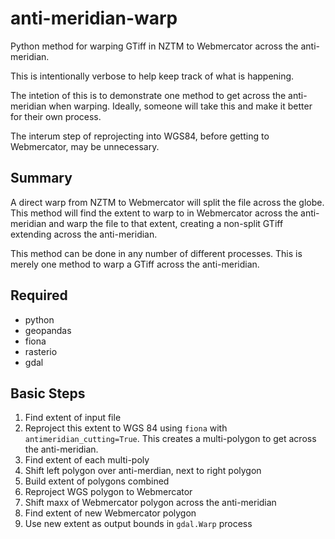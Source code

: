 # anti-meridian-warp

Python method for warping GTiff in NZTM to Webmercator across the anti-meridian.

This is intentionally verbose to help keep track of what is happening.

The intetion of this is to demonstrate one method to get across the anti-meridian when warping. Ideally, someone will take this and make it better for their own process.  

The interum step of reprojecting into WGS84, before getting to Webmercator, may be unnecessary.

## Summary

A direct warp from NZTM to Webmercator will split the file across the globe.  This method will find the extent to warp to in Webmercator across the anti-meridian and warp the file to that extent, creating a non-split GTiff extending across the anti-meridian.

This method can be done in any number of different processes. This is merely one method to warp a GTiff across the anti-meridian.

## Required

- python
- geopandas
- fiona
- rasterio
- gdal

## Basic Steps

1. Find extent of input file
2. Reproject this extent to WGS 84 using `fiona` with `antimeridian_cutting=True`. This creates a multi-polygon to get across the anti-meridian.
3. Find extent of each multi-poly
4. Shift left polygon over anti-merdian, next to right polygon
5. Build extent of polygons combined
6. Reproject WGS polygon to Webmercator
7. Shift maxx of Webmercator polygon across the anti-meridian
8. Find extent of new Webmercator polygon
9. Use new extent as output bounds in `gdal.Warp` process
